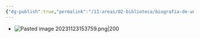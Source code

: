 ```yaml
---
{"dg-publish":true,"permalink":"/11-areas/02-biblioteca/biografia-de-una-casa/","noteIcon":""}
---
```


- ![Pasted image 20231123153759.png|200](/img/user/11%20%C3%81reas%20%E2%9A%99/02%20Biblioteca/%F0%9F%92%BE%20Adjuntos/Pasted%20image%2020231123153759.png)